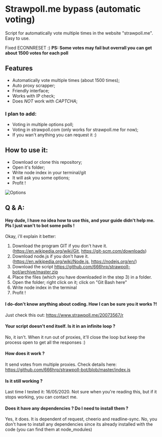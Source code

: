 # Strawpoll.me bypass (automatic voting)
Script for automatically vote multiple times in the website "strawpoll.me". Easy to use.

Fixed ECONNRESET :)
**PS: Some votes may fail but overrall you can get about 1500 votes for each poll**

## Features
- Automatically vote multiple times (about 1500 times);
- Auto proxy scrapper;
- Friendly interface;
- Works with IP check;
- Does *NOT* work with _CAPTCHA_;

### I plan to add:
- Voting in multiple options poll;
- Voting in strawpoll.com (only works for strawpoll.me for now);
- If you wan't anything you can request it :)


## How to use it:
- Download or clone this repository;
- Open it's folder;
- Write node index in your terminal/git
- It will ask you some options;
- Profit !


![Options](https://github.com/HRPsomenumbers/images/blob/master/options.PNG)







## Q & A:





#### Hey dude, I have no idea how to use this, and your guide didn't help me. Pls I just wan't to bot some polls !
Okay, i'll explain it better:

1. Download the program GIT if you don't have it. (https://en.wikipedia.org/wiki/Git, https://git-scm.com/downloads)
2. Download node.js if you don't have it. (https://en.wikipedia.org/wiki/Node.js, https://nodejs.org/en/)
3. Download the script https://github.com/666hrp/strawpoll-bot/archive/master.zip
4. Place the files (which you have downloaded in the step 3) in a folder.
5. Open the folder; right click on it; click on "Git Bash here"
6. Write node index in the terminal
7. Profit !

#### I do-don't know anything about coding. How I can be sure you it works ?!
Just check this out: https://www.strawpoll.me/20073567/r

#### Your script doesn't end itself. Is it in an infinite loop ?
No, it isn't. When it run out of proxies, it'll close the loop but keep the process open to get all the responses :)

#### How does it work ?
It send votes from multiple proxies. Check details here: https://github.com/666hrp/strawpoll-bot/blob/master/index.js

#### Is it still working ?
Last time I tested it: 16/05/2020. Not sure when you're reading this, but if it stops working, you can contact me.

#### Does it have any dependencies ? Do I need to install them ?
Yes, it does. It is dependent of request, cheerio and readline-sync. 
No, you don't have to install any dependencies since its already installed with the code (you can find them at node_modules)
